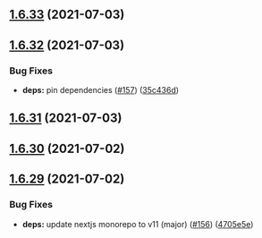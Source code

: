 ## [1.6.33](https://github.com/dds/bosabosa.org/compare/v1.6.32...v1.6.33) (2021-07-03)



## [1.6.32](https://github.com/dds/bosabosa.org/compare/v1.6.31...v1.6.32) (2021-07-03)


### Bug Fixes

* **deps:** pin dependencies ([#157](https://github.com/dds/bosabosa.org/issues/157)) ([35c436d](https://github.com/dds/bosabosa.org/commit/35c436d7b03b38e7560e8fa918de147f2e587f1a))



## [1.6.31](https://github.com/dds/bosabosa.org/compare/v1.6.30...v1.6.31) (2021-07-03)



## [1.6.30](https://github.com/dds/bosabosa.org/compare/v1.6.29...v1.6.30) (2021-07-02)



## [1.6.29](https://github.com/dds/bosabosa.org/compare/v1.6.28...v1.6.29) (2021-07-02)


### Bug Fixes

* **deps:** update nextjs monorepo to v11 (major) ([#156](https://github.com/dds/bosabosa.org/issues/156)) ([4705e5e](https://github.com/dds/bosabosa.org/commit/4705e5e8c6e1347b7f72adeea9c460aaaa8b5966))




